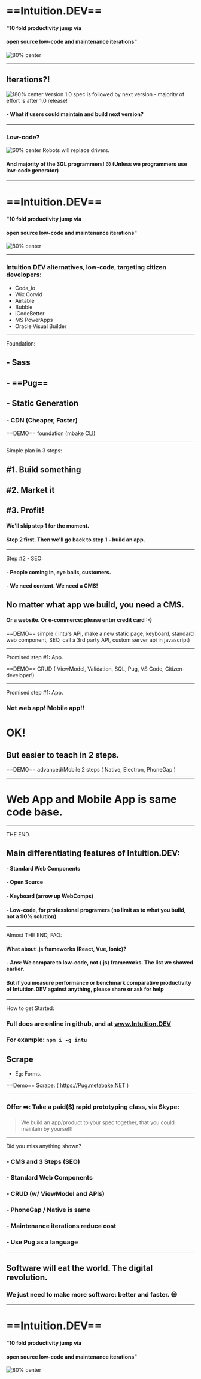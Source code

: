 <!-- $theme: gaia -->
<!-- prerender: false -->
<!-- footer: www.Intuition.DEV -->
<!-- *template: invert -->
#  ==Intuition.DEV==

#### "10 fold productivity jump via
#### open source low-code and maintenance iterations"
![80% center](good_cheap_fast.png)

---
<!-- page_number: true -->

## Iterations?!
![180% center](iterative.png)
Version 1.0 spec is followed by next version - majority of effort is after 1.0 release!
#### - What if users could maintain and build next version?

---

<!-- *template: invert -->
###  Low-code?
![60% center](truck.png)
Robots will replace drivers.
#### And majority of the 3GL programmers! :cry: (Unless we programmers use low-code generator)

---

<!-- *template: invert -->
#  ==Intuition.DEV==

#### "10 fold productivity jump via
#### open source low-code and maintenance iterations"
![80% center](good_cheap_fast.png)

---
### Intuition.DEV alternatives, low-code, targeting citizen developers: 
- Coda_io
- Wix Corvid
- Airtable
- Bubble
- iCodeBetter
- MS PowerApps
- Oracle Visual Builder

---

Foundation:

## - Sass
## - ==Pug==
## - Static Generation
### - CDN (Cheaper, Faster)

==DEMO== foundation (mbake CLI)

---
Simple plan in 3 steps:
## #1. Build something
## #2. Market it
## #3. Profit!

#### We'll skip step 1 for the moment.
#### Step 2 first. Then we'll go back to step 1 - build an app.

---
<!-- *template: invert -->
Step #2 - SEO:
#### - People coming in, eye balls, customers. 
#### - We need content. We need a CMS!
## No matter what app we build, you need a CMS.
#### Or a website. Or e-commerce: please enter credit card :-)

==DEMO== simple ( intu's API, make a new static page, keyboard, standard web component, SEO, call a 3rd party API, custom server api in javascript)

---

Promised step #1: App.

==DEMO== CRUD ( ViewModel, Validation, SQL, Pug, VS Code, Citizen-developer!)

---
<!-- *template: invert -->
Promised step #1: App.

### Not web app! Mobile app!!

# OK! 
## But easier to teach in 2 steps.

==DEMO== advanced/Mobile 2 steps ( Native, Electron, PhoneGap )

---

# Web App and Mobile App is same code base.

---

THE END.
## Main differentiating features of Intuition.DEV:
#### - Standard Web Components
#### - Open Source
#### - Keyboard (arrow up WebComps)
#### - Low-code, for professional programers (no limit as to what you build, not  a 90% solution)

---
Almost THE END, FAQ:
#### What about .js frameworks (React, Vue, Ionic)? 
#### - Ans: We compare to low-code, not (.js) frameworks. The list we showed earlier. 
#### But if you measure performance or benchmark comparative productivity of Intuition.DEV against anything, please share or ask for help

---
How to get Started:

### Full docs are online in github, and at www.Intuition.DEV
### For example: `npm i -g intu`

## Scrape
- Eg: Forms. 

==Demo== Scrape: ( https://Pug.metabake.NET )

--- 

### Offer :arrow_right:: Take a paid($) rapid prototyping class, via Skype:
> We build an app/product to your spec together, that you could maintain by yourself!

---
Did you miss anything shown? 
### - CMS and 3 Steps (SEO)
### - Standard Web Components
### - CRUD (w/ ViewModel and APIs)
### - PhoneGap / Native is same
### - Maintenance iterations reduce cost
### - Use Pug as a language
---

## Software will eat the world. The digital revolution.
### We just need to make more software: better and faster. :smile:

---

<!-- *template: invert -->
#  ==Intuition.DEV==

#### "10 fold productivity jump via
#### open source low-code and maintenance iterations"
![80% center](good_cheap_fast.png)


















